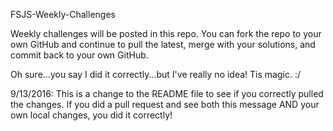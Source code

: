 FSJS-Weekly-Challenges

Weekly challenges will be posted in this repo.  You can fork the repo to your own GitHub and continue to pull the latest, merge with your solutions, and commit back to your own GitHub.  

Oh sure...you say I did it correctly...but I've really no idea!  Tis magic. :/



9/13/2016: This is a change to the README file to see if you correctly pulled the changes.  If you did a pull request and see both this message AND your own local changes, you did it correctly!
